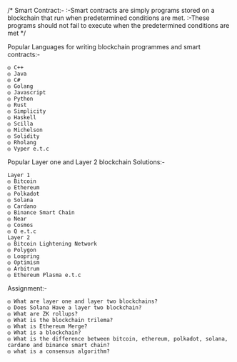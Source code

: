 /*
Smart Contract:- 
        :-Smart contracts are simply programs stored on a blockchain that run when predetermined conditions are met.
        :-These programs should not fail to execute when the predetermined conditions are met
*/

Popular Languages for writing blockchain programmes and smart contracts:-
```shell
◎ C++                    
◎ Java
◎ C#
◎ Golang
◎ Javascript
◎ Python
◎ Rust
◎ Simplicity
◎ Haskell
◎ Scilla
◎ Michelson
◎ Solidity
◎ Rholang
◎ Vyper e.t.c
```

Popular Layer one and Layer 2 blockchain Solutions:-
```shell
Layer 1
◎ Bitcoin
◎ Ethereum
◎ Polkadot
◎ Solana
◎ Cardano
◎ Binance Smart Chain
◎ Near
◎ Cosmos
◎ Q e.t.c
Layer 2
◎ Bitcoin Lightening Network
◎ Polygon
◎ Loopring
◎ Optimism
◎ Arbitrum
◎ Ethereum Plasma e.t.c
```

Assignment:-
```shell
◎ What are layer one and layer two blockchains?
◎ Does Solana Have a layer two blockchain?
◎ What are ZK rollups?
◎ What is the blockchain trilema?
◎ What is Ethereum Merge?
◎ What is a blockchain?
◎ What is the difference between bitcoin, ethereum, polkadot, solana, cardano and binance smart chain?
◎ what is a consensus algorithm?
```
